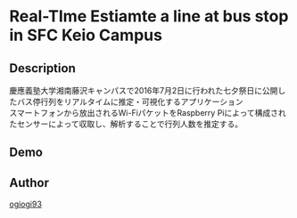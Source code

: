 Real-TIme Estiamte a line at bus stop in SFC Keio Campus
====

## Description
慶應義塾大学湘南藤沢キャンパスで2016年7月2日に行われた七夕祭日に公開したバス停行列をリアルタイムに推定・可視化するアプリケーション<br>
スマートフォンから放出されるWi-FiパケットをRaspberry Piによって構成されたセンサーによって収取し、解析することで行列人数を推定する。
## Demo<br>

## Author

[ogiogi93](https://github.com/ogiogi93)
